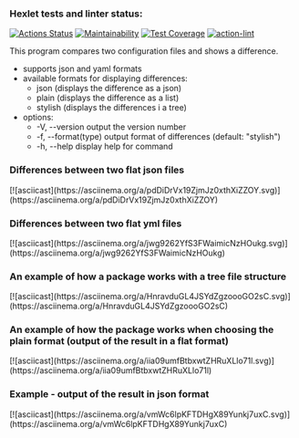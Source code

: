 ### Hexlet tests and linter status:
[![Actions Status](https://github.com/KatKaterina/frontend-project-lvl2/workflows/hexlet-check/badge.svg)](https://github.com/KatKaterina/frontend-project-lvl2/actions)
[![Maintainability](https://api.codeclimate.com/v1/badges/7af30ba7cb58eba2786f/maintainability)](https://codeclimate.com/github/KatKaterina/frontend-project-lvl2/maintainability)
[![Test Coverage](https://api.codeclimate.com/v1/badges/7af30ba7cb58eba2786f/test_coverage)](https://codeclimate.com/github/KatKaterina/frontend-project-lvl2/test_coverage)
[![action-lint](https://github.com/KatKaterina/frontend-project-lvl2/actions/workflows/action-lint.yml/badge.svg)](https://github.com/KatKaterina/frontend-project-lvl2/actions)


This program compares two configuration files and shows a difference.

 - supports json and yaml formats
 - available formats for displaying differences:
    - json (displays the difference as a json)
    - plain (displays the difference as a list)
    - stylish (displays the differences i a tree)
 - options:
    - -V, --version        output the version number
    - -f, --format(type)   output format of differences (default: "stylish")
    - -h, --help           display help for command

<div>
   <h3>Differences between two flat json files</h3>
</div>
[![asciicast](https://asciinema.org/a/pdDiDrVx19ZjmJz0xthXiZZOY.svg)](https://asciinema.org/a/pdDiDrVx19ZjmJz0xthXiZZOY)

<div>
   <h3>Differences between two flat yml files</h3>
</div>
[![asciicast](https://asciinema.org/a/jwg9262YfS3FWaimicNzHOukg.svg)](https://asciinema.org/a/jwg9262YfS3FWaimicNzHOukg)

<div>
   <h3>An example of how a package works with a tree file structure</h3>
</div>
[![asciicast](https://asciinema.org/a/HnravduGL4JSYdZgzoooGO2sC.svg)](https://asciinema.org/a/HnravduGL4JSYdZgzoooGO2sC)

<div>
   <h3>An example of how the package works when choosing the plain format (output of the result in a flat format)</h3>
</div>
[![asciicast](https://asciinema.org/a/iia09umfBtbxwtZHRuXLlo71l.svg)](https://asciinema.org/a/iia09umfBtbxwtZHRuXLlo71l)

<div>
   <h3>Example - output of the result in json format</h3>
</div>
[![asciicast](https://asciinema.org/a/vmWc6lpKFTDHgX89Yunkj7uxC.svg)](https://asciinema.org/a/vmWc6lpKFTDHgX89Yunkj7uxC)
